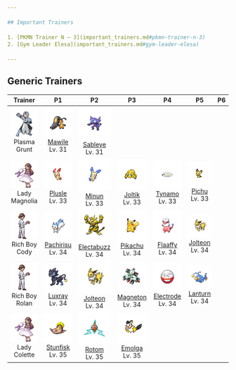 ```yaml
---

## Important Trainers

1. [PKMN Trainer N – 3](important_trainers.md#pkmn-trainer-n-3)
2. [Gym Leader Elesa](important_trainers.md#gym-leader-elesa)

---
```


## Generic Trainers</h3>

| Trainer | P1 | P2 | P3 | P4 | P5 | P6 |
|:-------:|:--:|:--:|:--:|:--:|:--:|:--:|
| ![Plasma Grunt](../../assets/trainers/plasma_grunt.png "Plasma Grunt")<br>Plasma Grunt | ![Mawile](../../assets/sprites/mawile/front.png)<br>[Mawile](../../pokemon/mawile.md/)<br>Lv. 31 | ![Sableye](../../assets/sprites/sableye/front.png)<br>[Sableye](../../pokemon/sableye.md/)<br>Lv. 31 |
| ![Lady Magnolia](../../assets/trainers/lady.png "Lady Magnolia")<br>Lady Magnolia | ![Plusle](../../assets/sprites/plusle/front.png)<br>[Plusle](../../pokemon/plusle.md/)<br>Lv. 33 | ![Minun](../../assets/sprites/minun/front.png)<br>[Minun](../../pokemon/minun.md/)<br>Lv. 33 | ![Joltik](../../assets/sprites/joltik/front.png)<br>[Joltik](../../pokemon/joltik.md/)<br>Lv. 33 | ![Tynamo](../../assets/sprites/tynamo/front.png)<br>[Tynamo](../../pokemon/tynamo.md/)<br>Lv. 33 | ![Pichu](../../assets/sprites/pichu/front.png)<br>[Pichu](../../pokemon/pichu.md/)<br>Lv. 33 |
| ![Rich Boy Cody](../../assets/trainers/rich_boy.png "Rich Boy Cody")<br>Rich Boy Cody | ![Pachirisu](../../assets/sprites/pachirisu/front.png)<br>[Pachirisu](../../pokemon/pachirisu.md/)<br>Lv. 34 | ![Electabuzz](../../assets/sprites/electabuzz/front.png)<br>[Electabuzz](../../pokemon/electabuzz.md/)<br>Lv. 34 | ![Pikachu](../../assets/sprites/pikachu/front.png)<br>[Pikachu](../../pokemon/pikachu.md/)<br>Lv. 34 | ![Flaaffy](../../assets/sprites/flaaffy/front.png)<br>[Flaaffy](../../pokemon/flaaffy.md/)<br>Lv. 34 | ![Jolteon](../../assets/sprites/jolteon/front.png)<br>[Jolteon](../../pokemon/jolteon.md/)<br>Lv. 34 |
| ![Rich Boy Rolan](../../assets/trainers/rich_boy.png "Rich Boy Rolan")<br>Rich Boy Rolan | ![Luxray](../../assets/sprites/luxray/front.png)<br>[Luxray](../../pokemon/luxray.md/)<br>Lv. 34 | ![Jolteon](../../assets/sprites/jolteon/front.png)<br>[Jolteon](../../pokemon/jolteon.md/)<br>Lv. 34 | ![Magneton](../../assets/sprites/magneton/front.png)<br>[Magneton](../../pokemon/magneton.md/)<br>Lv. 34 | ![Electrode](../../assets/sprites/electrode/front.png)<br>[Electrode](../../pokemon/electrode.md/)<br>Lv. 34 | ![Lanturn](../../assets/sprites/lanturn/front.png)<br>[Lanturn](../../pokemon/lanturn.md/)<br>Lv. 34 |
| ![Lady Colette](../../assets/trainers/lady.png "Lady Colette")<br>Lady Colette | ![Stunfisk](../../assets/sprites/stunfisk/front.png)<br>[Stunfisk](../../pokemon/stunfisk.md/)<br>Lv. 35 | ![Rotom](../../assets/sprites/rotom/front.png)<br>[Rotom](../../pokemon/rotom.md/)<br>Lv. 35 | ![Emolga](../../assets/sprites/emolga/front.png)<br>[Emolga](../../pokemon/emolga.md/)<br>Lv. 35 |

